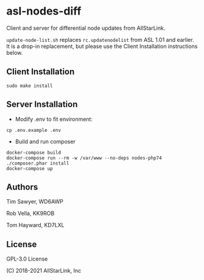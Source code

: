 # asl-nodes-diff

Client and server for differential node updates from AllStarLink.

`update-node-list.sh` replaces `rc.updatenodelist` from ASL 1.01 and earlier. It is a drop-in replacement, but please use the Client Installation instructions below.

## Client Installation
```sudo make install```
## Server Installation
* Modify .env to fit environment: 
```
cp .env.example .env
```
* Build and run composer
```
docker-compose build
docker-compose run --rm -w /var/www --no-deps nodes-php74 ./composer.phar install
docker-compose up
```

## Authors
Tim Sawyer, WD6AWP

Rob Vella, KK9ROB

Tom Hayward, KD7LXL 

## License
GPL-3.0 License

(C) 2018-2021 AllStarLink, Inc